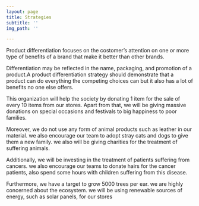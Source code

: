 ```yaml
---
layout: page
title: Strategies
subtitle: ''
img_path: ''

---
```

Product differentiation focuses on the costomer’s attention on one or more type of benefits of a brand that make it better than other brands.

Differentiation may be reflected in the name, packaging, and promotion of a product.A product differentiation strategy should demonstrate that a product can do everything the competing choices can but it also has a lot of benefits no one else offers.

This organization will help the society by donating 1 item for the sale of every 10 items from our stores. Apart from that, we will be giving massive donations on special occasions and festivals to big happiness to poor families.

Moreover, we do not use any form of animal products such as leather in our material. we also encourage our team to adopt stray cats and dogs to give them a new family. we also will be giving charities for the treatment of suffering animals.

Additionally, we will be investing in the treatment of patients suffering from cancers. we also encourage our teams to donate hairs for the cancer patients, also spend some hours with children suffering from this disease.

Furthermore, we have a target to grow 5000 trees per ear. we are highly concerned about the ecosystem. we will be using renewable sources of energy, such as solar panels, for our stores